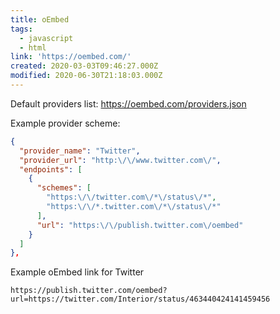 ```yaml
---
title: oEmbed
tags:
  - javascript
  - html
link: 'https://oembed.com/'
created: 2020-03-03T09:46:27.000Z
modified: 2020-06-30T21:18:03.000Z
---
```


Default providers list: https://oembed.com/providers.json

Example provider scheme:

```json
{
  "provider_name": "Twitter",
  "provider_url": "http:\/\/www.twitter.com\/",
  "endpoints": [
    {
      "schemes": [
        "https:\/\/twitter.com\/*\/status\/*",
        "https:\/\/*.twitter.com\/*\/status\/*"
      ],
      "url": "https:\/\/publish.twitter.com\/oembed"
    }
  ]
},
```

Example oEmbed link for Twitter

```
https://publish.twitter.com/oembed?url=https://twitter.com/Interior/status/463440424141459456
```
